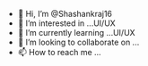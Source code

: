 - 👋 Hi, I’m @Shashankraj16
- 👀 I’m interested in ...UI/UX
- 🌱 I’m currently learning ...UI/UX
- 💞️ I’m looking to collaborate on ...
- 📫 How to reach me ...

<!---
Shashankraj16/Shashankraj16 is a ✨ special ✨ repository because its `README.md` (this file) appears on your GitHub profile.
You can click the Preview link to take a look at your changes.
--->
